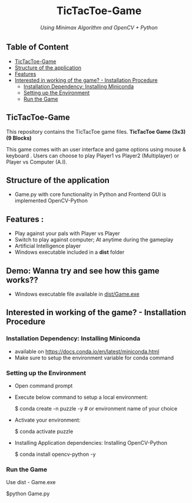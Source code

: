 <h1 align=center> TicTacToe-Game </h1>
<h6 align=center> Using Minimax Algorithm and OpenCV + Python </h6>

## Table of Content 
- [TicTacToe-Game](#tictactoe-game)
- [Structure of the application](#structure-of-the-application)
- [Features](#features--)
- [Interested in working of the game? - Installation Procedure](#interested-in-working-of-the-game---installation-procedure)
  - [Installation Dependency: Installing Miniconda](#installation-dependency-installing-miniconda)
  - [Setting up the Environment](#setting-up-the-environment-----)
  - [Run the Game](#run-the-game-)


## TicTacToe-Game
This repository contains the TicTacToe game files. **TicTacToe Game (3x3) (9 Blocks)**

This  game comes with an user interface and game options using mouse & keyboard . Users can choose to play Player1 vs Player2 (Multiplayer) or Player vs Computer (A.I).
  
## Structure of the application

- Game.py with core functionality in Python and Frontend GUI is implemented OpenCV-Python



## Features : 
- Play against your pals with Player vs Player
- Switch to play against computer; At anytime during the gameplay
- Artificial Intelligence player
- Windows executable included in a **dist** folder  

## Demo: Wanna try and see how this game works??
- Windows executable file available in [dist/Game.exe](https://github.com/RPG-coder/TicTacToe-Game/tree/master/dist)

## Interested in working of the game? - Installation Procedure
### Installation Dependency: Installing Miniconda
- available on https://docs.conda.io/en/latest/miniconda.html
- Make sure to setup the environment variable for conda command

### Setting up the Environment 
- Open command prompt

- Execute below command to setup a local environment:
  
  $ conda create -n puzzle -y # or environment name of your choice

- Activate your environment:

  $ conda activate puzzle

- Installing Application dependencies: Installing OpenCV-Python

  $ conda install opencv-python -y

### Run the Game 

  Use dist - Game.exe
  

  $python Game.py

